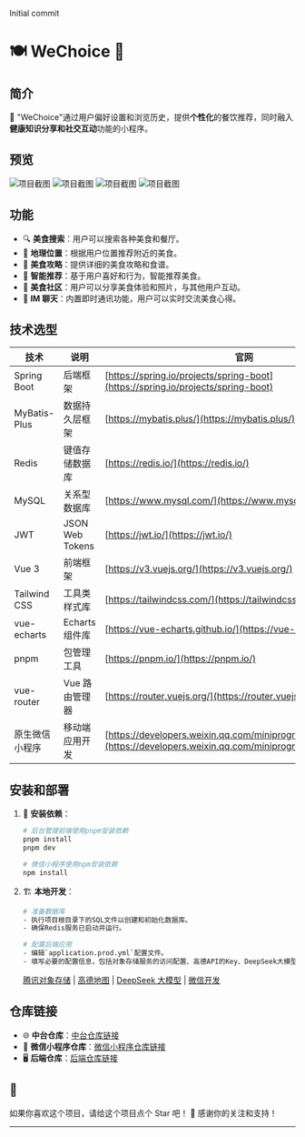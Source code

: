 Initial commit

# 🍽️ WeChoice 🌟

## 简介

🍴 "WeChoice"通过用户偏好设置和浏览历史，提供**个性化**的餐饮推荐，同时融入**健康知识分享和社交互动**功能的小程序。

## 预览

![项目截图](https://www.helloimg.com/i/2024/11/26/6745d1f7d3b1a.png)
![项目截图](https://www.helloimg.com/i/2024/11/26/6745c91a44461.png)
![项目截图](https://www.helloimg.com/i/2024/11/26/6745c91a9b162.png)
![项目截图](https://www.helloimg.com/i/2024/11/26/6745c91b2d0bc.png)

## 功能

- 🔍 **美食搜索**：用户可以搜索各种美食和餐厅。
- 📍 **地理位置**：根据用户位置推荐附近的美食。
- 📖 **美食攻略**：提供详细的美食攻略和食谱。
- 🤖 **智能推荐**：基于用户喜好和行为，智能推荐美食。
- 🍴 **美食社区**：用户可以分享美食体验和照片，与其他用户互动。
- 💬 **IM 聊天**：内置即时通讯功能，用户可以实时交流美食心得。

## 技术选型

| 技术           | 说明            | 官网                                                                                                                       |
| -------------- | --------------- | -------------------------------------------------------------------------------------------------------------------------- |
| Spring Boot    | 后端框架        | [https://spring.io/projects/spring-boot](https://spring.io/projects/spring-boot)                                           |
| MyBatis-Plus   | 数据持久层框架  | [https://mybatis.plus/](https://mybatis.plus/)                                                                             |
| Redis          | 键值存储数据库  | [https://redis.io/](https://redis.io/)                                                                                     |
| MySQL          | 关系型数据库    | [https://www.mysql.com/](https://www.mysql.com/)                                                                           |
| JWT            | JSON Web Tokens | [https://jwt.io/](https://jwt.io/)                                                                                         |
| Vue 3          | 前端框架        | [https://v3.vuejs.org/](https://v3.vuejs.org/)                                                                             |
| Tailwind CSS   | 工具类样式库    | [https://tailwindcss.com/](https://tailwindcss.com/)                                                                       |
| vue-echarts    | Echarts 组件库  | [https://vue-echarts.github.io/](https://vue-echarts.github.io/)                                                           |
| pnpm           | 包管理工具      | [https://pnpm.io/](https://pnpm.io/)                                                                                       |
| vue-router     | Vue 路由管理器  | [https://router.vuejs.org/](https://router.vuejs.org/)                                                                     |
| 原生微信小程序 | 移动端应用开发  | [https://developers.weixin.qq.com/miniprogram/dev/framework/](https://developers.weixin.qq.com/miniprogram/dev/framework/) |

## 安装和部署

1. 🔧 **安装依赖**：
   ```bash
   # 后台管理前端使用pnpm安装依赖
   pnpm install
   pnpm dev
   ```
   ```bash
   # 微信小程序使用npm安装依赖
   npm install
   ```
2. 🏗️ **本地开发**：

   ```bash
   # 准备数据库
   - 执行项目根目录下的SQL文件以创建和初始化数据库。
   - 确保Redis服务已启动并运行。

   # 配置后端应用
   - 编辑`application.prod.yml`配置文件。
   - 填写必要的配置信息，包括对象存储服务的访问配置、高德API的Key、DeepSeek大模型的Key、微信开放平台的AppID和Secret。
   ```

   [腾讯对象存储](https://cloud.tencent.com/product/cos) |
   [高德地图](https://lbs.amap.com/) |
   [DeepSeek 大模型](https://platform.deepseek.com/usage) |
   [微信开发](https://developers.weixin.qq.com/miniprogram/dev/framework/)

## 仓库链接

- 🌐 **中台仓库**：[中台仓库链接](https://gitee.com/lzt_luo/choose-admin-web)
- 📱 **微信小程序仓库**：[微信小程序仓库链接](https://gitee.com/lzt_luo/choose-wexinapp)
- 🖥️ **后端仓库**：[后端仓库链接](https://gitee.com/lzt_luo/choose)

## 🌟

如果你喜欢这个项目，请给这个项目点个 Star 吧！
🎉 感谢你的关注和支持！

---
